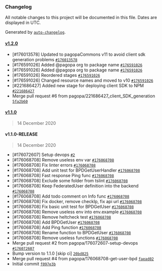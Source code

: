 ### Changelog

All notable changes to this project will be documented in this file. Dates are displayed in UTC.

Generated by [`auto-changelog`](https://github.com/CookPete/auto-changelog).

#### [v1.2.0](https://github.com/pagopa/io-functions-bpd/compare/v1.1.0...v1.2.0)

- [#176013578] Updated to pagopaCommons v11 to avoid client sdk generation problems [`#176013578`](https://www.pivotaltracker.com/story/show/176013578)
- [#176591026] Added @pagopa org to package name [`#176591026`](https://www.pivotaltracker.com/story/show/176591026)
- [#176591026] Added @pagopa org to package name [`#176591026`](https://www.pivotaltracker.com/story/show/176591026)
- [#176591026] Reordered stages [`#176591026`](https://www.pivotaltracker.com/story/show/176591026)
- [#176591026] Changed resource names and moved to v10 [`#176591026`](https://www.pivotaltracker.com/story/show/176591026)
- [#221686427] Added new stage for deploying client SDK to NPM [`#221686427`](https://www.pivotaltracker.com/story/show/221686427)
- Merge pull request #6 from pagopa/221686427_client_SDK_generation [`5fa2b60`](https://github.com/pagopa/io-functions-bpd/commit/5fa2b60e7cb8702114e073e6d9f5031994937c45)

#### [v1.1.0](https://github.com/pagopa/io-functions-bpd/compare/v1.1.0-RELEASE...v1.1.0)

> 14 December 2020

#### v1.1.0-RELEASE

> 14 December 2020

- [#176072607] Setup devops [`#2`](https://github.com/pagopa/io-functions-bpd/pull/2)
- [#176068708] Remove useless env var [`#176068708`](https://www.pivotaltracker.com/story/show/176068708)
- [#176068708] Fix linter errors [`#176068708`](https://www.pivotaltracker.com/story/show/176068708)
- [#176068708] Add unit test for BPDGetUserHandler [`#176068708`](https://www.pivotaltracker.com/story/show/176068708)
- [#176068708] Fast response Ping func [`#176068708`](https://www.pivotaltracker.com/story/show/176068708)
- [#176068708] Exclude some folder from tslint [`#176068708`](https://www.pivotaltracker.com/story/show/176068708)
- [#176068708] Keep FederatedUser definition into the backend [`#176068708`](https://www.pivotaltracker.com/story/show/176068708)
- [#176068708] Add todo comment on Info func [`#176068708`](https://www.pivotaltracker.com/story/show/176068708)
- [#176068708] Fix docker, remove checkIp, fix api url [`#176068708`](https://www.pivotaltracker.com/story/show/176068708)
- [#176068708] Fix basic unit test for BPDGetUser [`#176068708`](https://www.pivotaltracker.com/story/show/176068708)
- [#176068708] Remove useless env into env.example [`#176068708`](https://www.pivotaltracker.com/story/show/176068708)
- [#176068708] Remove heltcheck test [`#176068708`](https://www.pivotaltracker.com/story/show/176068708)
- [#176068708] Add BPDGetUser [`#176068708`](https://www.pivotaltracker.com/story/show/176068708)
- [#176068708] Add Ping function [`#176068708`](https://www.pivotaltracker.com/story/show/176068708)
- [#176068708] Rename function to BPDGetUser [`#176068708`](https://www.pivotaltracker.com/story/show/176068708)
- [#176068708] Remove useless functions [`#176068708`](https://www.pivotaltracker.com/story/show/176068708)
- Merge pull request #2 from pagopa/176072607-setup-devops [`#176072607`](https://www.pivotaltracker.com/story/show/176072607)
- Bump version to 1.1.0 [skip ci] [`20bd825`](https://github.com/pagopa/io-functions-bpd/commit/20bd825e72ac974f326ccf08c1919db1788e4767)
- Merge pull request #4 from pagopa/176068708-get-user-bpd [`faead02`](https://github.com/pagopa/io-functions-bpd/commit/faead02fd787897238c1748b1305c952bdbd55af)
- Initial commit [`f097e3b`](https://github.com/pagopa/io-functions-bpd/commit/f097e3b087c87cece6986bcdb6fd54c789676f78)
